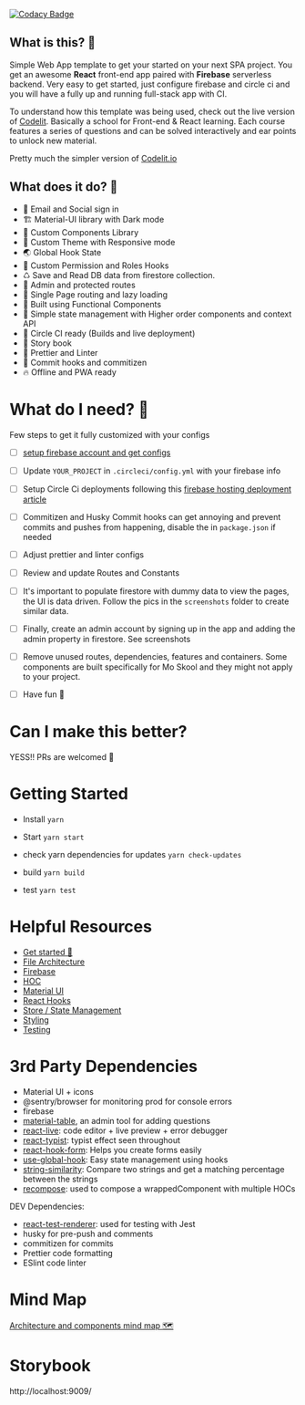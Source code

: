 [![Codacy Badge](https://app.codacy.com/project/badge/Grade/4350fc50221847dc86c8a169448bdc9c)](https://www.codacy.com/gh/mo-sharif/codelit/dashboard?utm_source=github.com&amp;utm_medium=referral&amp;utm_content=mo-sharif/codelit&amp;utm_campaign=Badge_Grade)

## What is this? 🤩

Simple Web App template to get your started on your next SPA project. You get an awesome **React** front-end app paired with **Firebase** serverless backend. Very easy to get started, just configure firebase and circle ci and you will have a fully up and running full-stack app with CI.

To understand how this template was being used, check out the live version of [Codelit](https://Codelit.io). Basically a school for Front-end & React learning. Each course features a series of questions and can be solved interactively and ear points to unlock new material. 

Pretty much the simpler version of [Codelit.io](https://Codelit.io)

## What does it do? 🤔

- 📝 Email and Social sign in
- 🏗 Material-UI library with Dark mode
- 🚀 Custom Components Library
- 🎉 Custom Theme with Responsive mode
- 🌏 Global Hook State
- 🎣 Custom Permission and Roles Hooks
- ♺ Save and Read DB data from firestore collection.
- 🚓 Admin and protected routes
- 📱 Single Page routing and lazy loading
- 🍼 Built using Functional Components
- 🙏 Simple state management with Higher order components and context API
- 🚢 Circle CI ready (Builds and live deployment)
- 💎 Story book
- 💅 Prettier and Linter
- 🛂 Commit hooks and commitizen
- 🔥 Offline and PWA ready

# What do I need? 🤘

Few steps to get it fully customized with your configs

- [ ] [setup firebase account and get configs](https://www.robinwieruch.de/complete-firebase-authentication-react-tutorial)

- [ ] Update `YOUR_PROJECT` in `.circleci/config.yml` with your firebase info

- [ ] Setup Circle Ci deployments following this [firebase hosting deployment article](https://circleci.com/blog/automatically-deploy-a-gatsby-site-to-firebase-hosting/)

- [ ] Commitizen and Husky Commit hooks can get annoying and prevent commits and pushes from happening, disable the in `package.json` if needed

- [ ] Adjust prettier and linter configs

- [ ] Review and update Routes and Constants

- [ ] It's important to populate firestore with dummy data to view the pages, the UI is data driven. Follow the pics in the `screenshots` folder to create similar data.

- [ ] Finally, create an admin account by signing up in the app and adding the admin property in firestore. See screenshots
- [ ] Remove unused routes, dependencies, features and containers. Some components are built specifically for Mo Skool and they might not apply to your project.
- [ ] Have fun 🤘 

# Can I make this better?

YESS!! PRs are welcomed 🙌

# Getting Started

- Install `yarn`
- Start `yarn start`

- check yarn dependencies for updates `yarn check-updates`
- build `yarn build`
- test `yarn test`

# Helpful Resources

- [Get started 🚀](docs/ONBOARDING.md)
- [File Architecture](docs/ARCHITECTURE.md)
- [Firebase](docs/FIREBASE.md)
- [HOC](docs/HOC.md)
- [Material UI](docs/MATERIAL.md)
- [React Hooks](docs/REACT_HOOKS.md)
- [Store / State Management](docs/STATE_MANAGEMENT.md)
- [Styling](docs/STYLING.md)
- [Testing](docs/TESTING.md)

# 3rd Party Dependencies

- Material UI + icons
- @sentry/browser for monitoring prod for console errors
- firebase
- [material-table](https://material-table.com/#/), an admin tool for adding questions
- [react-live](https://github.com/FormidableLabs/react-live): code editor + live preview + error debugger
- [react-typist](https://github.com/jstejada/react-typist): typist effect seen throughout
- [react-hook-form](https://react-hook-form.com/get-started): Helps you create forms easily
- [use-global-hook](https://www.npmjs.com/package/use-global-hook): Easy state management using hooks
- [string-similarity](https://www.npmjs.com/package/string-similarity): Compare two strings and get a matching percentage between the strings
- [recompose](https://github.com/acdlite/recompose): used to compose a wrappedComponent with multiple HOCs

DEV Dependencies:

- [react-test-renderer](https://reactjs.org/docs/test-renderer.html): used for testing with Jest
- husky for pre-push and comments
- commitizen for commits
- Prettier code formatting
- ESlint code linter

# Mind Map

[Architecture and components mind map 🗺](https://www.mindmeister.com/1454606428/pages-containers)

# Storybook

http://localhost:9009/
